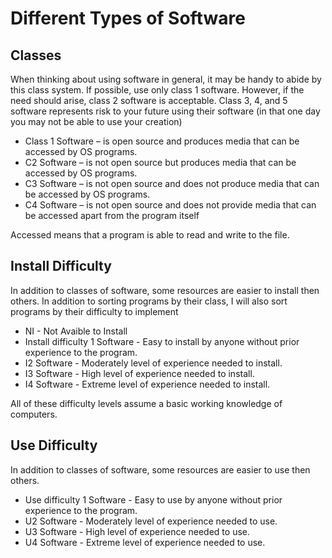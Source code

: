 # Different Types of Software

## Classes

When thinking about using software in general, it may be handy to abide by this class system. If possible, use only class 1 software. However, if the need should arise, class 2 software is acceptable. Class 3, 4, and 5 software represents risk to your future using their software (in that one day you may not be able to use your creation)

* Class 1 Software – is open source and produces media that can be accessed by OS programs.
* C2 Software – is not open source but produces media that can be accessed by OS programs.
* C3 Software – is not open source and does not produce media that can be accessed by OS programs.
* C4 Software – is not open source and does not provide media that can be accessed apart from the program itself

Accessed means that a program is able to read and write to the file.

## Install Difficulty

In addition to classes of software, some resources are easier to install then others. In addition to sorting programs by their class, I will also sort programs by their difficulty to implement

* NI - Not Avaible to Install
* Install difficulty 1 Software - Easy to install by anyone without prior experience to the program.
* I2 Software - Moderately level of experience needed to install.
* I3 Software - High level of experience needed to install.
* I4 Software - Extreme level of experience needed to install.



All of these difficulty levels assume a basic working knowledge of computers.

## Use Difficulty

In addition to classes of software, some resources are easier to use then others. 

* Use difficulty 1 Software - Easy to use by anyone without prior experience to the program.
* U2 Software - Moderately level of experience needed to use.
* U3 Software - High level of experience needed to use.
* U4 Software - Extreme level of experience needed to use.
